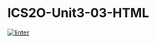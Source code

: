 # ICS2O-Unit3-03-HTML
 [![linter](https://github.com/Tanush-gautam/ICS2O-Unit3-03-HTML/workflows/linter/badge.svg)](https://github.com/marketplace/actions/super-linter)  
